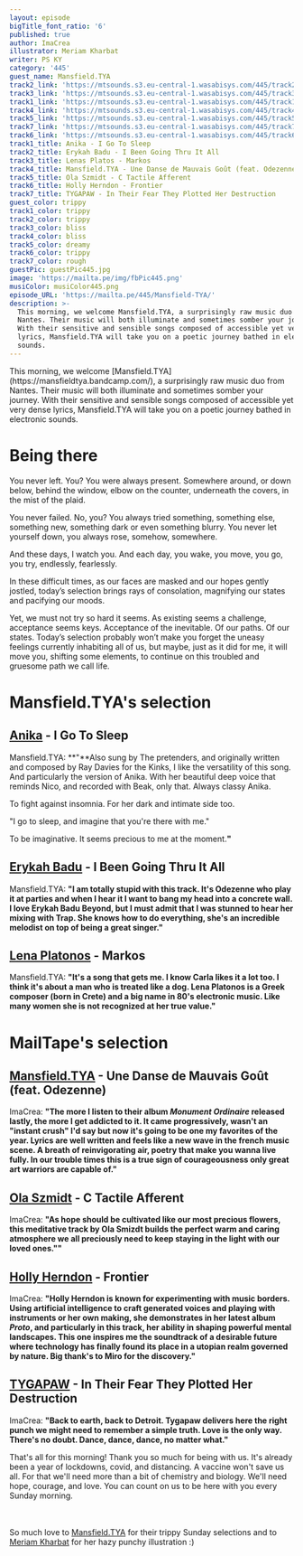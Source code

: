 ```yaml
---
layout: episode
bigTitle_font_ratio: '6'
published: true
author: ImaCrea
illustrator: Meriam Kharbat
writer: PS KY
category: '445'
guest_name: Mansfield.TYA
track2_link: 'https://mtsounds.s3.eu-central-1.wasabisys.com/445/track2.mp3'
track3_link: 'https://mtsounds.s3.eu-central-1.wasabisys.com/445/track3.mp3'
track1_link: 'https://mtsounds.s3.eu-central-1.wasabisys.com/445/track1.mp3'
track4_link: 'https://mtsounds.s3.eu-central-1.wasabisys.com/445/track4.mp3'
track5_link: 'https://mtsounds.s3.eu-central-1.wasabisys.com/445/track5.mp3'
track7_link: 'https://mtsounds.s3.eu-central-1.wasabisys.com/445/track7.mp3'
track6_link: 'https://mtsounds.s3.eu-central-1.wasabisys.com/445/track6.mp3'
track1_title: Anika - I Go To Sleep
track2_title: Erykah Badu - I Been Going Thru It All
track3_title: Lenas Platos - Markos
track4_title: Mansfield.TYA - Une Danse de Mauvais Goût (feat. Odezenne)
track5_title: Ola Szmidt - C Tactile Afferent
track6_title: Holly Herndon - Frontier
track7_title: TYGAPAW - In Their Fear They Plotted Her Destruction
guest_color: trippy
track1_color: trippy
track2_color: trippy
track3_color: bliss
track4_color: bliss
track5_color: dreamy
track6_color: trippy
track7_color: rough
guestPic: guestPic445.jpg
image: 'https://mailta.pe/img/fbPic445.png'
musiColor: musiColor445.png
episode_URL: 'https://mailta.pe/445/Mansfield-TYA/'
description: >-
  This morning, we welcome Mansfield.TYA, a surprisingly raw music duo from
  Nantes. Their music will both illuminate and sometimes somber your journey.
  With their sensitive and sensible songs composed of accessible yet very dense
  lyrics, Mansfield.TYA will take you on a poetic journey bathed in electronic
  sounds.
---
```

<p id="introduction">This morning, we welcome [Mansfield.TYA](https://mansfieldtya.bandcamp.com/), a surprisingly raw music duo from Nantes. Their music will both illuminate and sometimes somber your journey. With their sensitive and sensible songs composed of accessible yet very dense lyrics, Mansfield.TYA will take you on a poetic journey bathed in electronic sounds.</p>

# Being there

You never left. You? You were always present. Somewhere around, or down below, behind the window, elbow on the counter, underneath the covers, in the mist of the plaid.

You never failed. No, you? You always tried something, something else, something new, something dark or even something blurry. You never let yourself down, you always rose, somehow, somewhere.

And these days, I watch you. And each day, you wake, you move, you go, you try, endlessly, fearlessly.

In these difficult times, as our faces are masked and our hopes gently jostled, today’s selection brings rays of consolation, magnifying our states and pacifying our moods.

Yet, we must not try so hard it seems. As existing seems a challenge, acceptance seems keys. Acceptance of the inevitable. Of our paths. Of our states. Today’s selection probably won’t make you forget the uneasy feelings currently inhabiting all of us, but maybe, just as it did for me, it will move you, shifting some elements, to continue on this troubled and gruesome path we call life. 

# Mansfield.TYA's selection

## [Anika](https://anika.bandcamp.com/album/anika) - I Go To Sleep
Mansfield.TYA: **"**Also sung by The pretenders, and originally written and composed by Ray Davies for the Kinks, I like the versatility of this song.
And particularly the version of Anika.
With her beautiful deep voice that reminds Nico, and recorded with Beak, only that.
Always classy Anika.

To fight against insomnia.
For her dark and intimate side too.

"I go to sleep, and imagine that you're there with me."

To be imaginative.
It seems precious to me at the moment.**"**

## [Erykah Badu](https://en.wikipedia.org/wiki/Erykah_Badu) - I Been Going Thru It All
Mansfield.TYA: **"**I am totally stupid with this track.
It's Odezenne who play it at parties and when I hear it I want to bang my head into a concrete wall.
I love Erykah Badu Beyond, but I must admit that I was stunned to hear her mixing with Trap.
She knows how to do everything, she's an incredible melodist on top of being a great singer.**"**

## [Lena Platonos](https://lenaplatonos.bandcamp.com/) - Markos
Mansfield.TYA: **"**It's a song that gets me.
I know Carla likes it a lot too.
I think it's about a man who is treated like a dog.
Lena Platonos is a Greek composer (born in Crete) and a big name in 80's electronic music.
Like many women she is not recognized at her true value.**"**

# MailTape's selection

## [Mansfield.TYA](https://mansfieldtya.bandcamp.com/) - Une Danse de Mauvais Goût (feat. Odezenne)
ImaCrea: **"**The more I listen to their album _Monument Ordinaire_ released lastly, the more I get addicted to it. It came progressively, wasn't an "instant crush" I'd say but now it's going to be one my favorites of the year. Lyrics are well written and feels like a new wave in the french music scene. A breath of reinvigorating air, poetry that make you wanna live fully. In our trouble times this is a true sign of courageousness only great art warriors are capable of.**"**

## [Ola Szmidt](https://olaszmidt.bandcamp.com/track/c-tactile-afferent) - C Tactile Afferent
ImaCrea: **"**As hope should be cultivated like our most precious flowers, this meditative track by Ola Smizdt builds the perfect warm and caring atmosphere we all preciously need to keep staying in the light with our loved ones."**"**

## [Holly Herndon](https://hollyherndon.bandcamp.com/album/proto) - Frontier
ImaCrea: **"**Holly Herndon is known for experimenting with music borders. Using artificial intelligence to craft generated voices and playing with instruments or her own making, she demonstrates in her latest album _Proto_, and particularly in this track, her ability in shaping powerful mental landscapes. This one inspires me the soundtrack of a desirable future where technology has finally found its place in a utopian realm governed by nature. Big thank's to Miro for the discovery.**"**

## [TYGAPAW](https://tygapaw.bandcamp.com/) - In Their Fear They Plotted Her Destruction 
ImaCrea: **"**Back to earth, back to Detroit. Tygapaw delivers here the right punch we might need to remember a simple truth. Love is the only way. There's no doubt. Dance, dance, dance, no matter what.**"**

<p id="outroduction">That's all for this morning! Thank you so much for being with us. It's already been a year of lockdowns, covid, and distancing. A vaccine won't save us all. For that we'll need more than a bit of chemistry and biology. We'll need hope, courage, and love. You can count on us to be here with you every Sunday morning.
  
<br><br>So much love to [Mansfield.TYA](https://mansfieldtya.bandcamp.com/) for their trippy Sunday selections and to [Meriam Kharbat](https://www.meriamkharbat.com/illustration) for her hazy punchy illustration :)</p>
